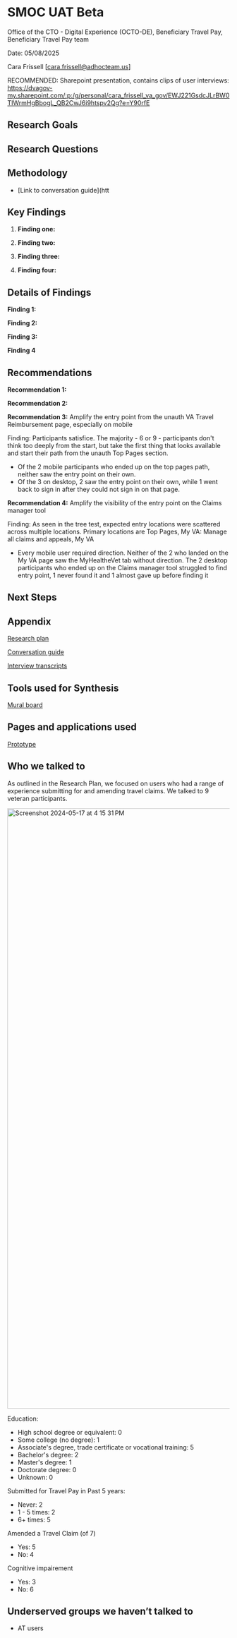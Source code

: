 # **SMOC UAT Beta**

Office of the CTO - Digital Experience (OCTO-DE), Beneficiary Travel Pay, Beneficiary Travel Pay team

Date: 05/08/2025

Cara Frissell [cara.frissell@adhocteam.us]

RECOMMENDED: Sharepoint presentation, contains clips of user interviews:
https://dvagov-my.sharepoint.com/:p:/g/personal/cara_frissell_va_gov/EWJ221GsdcJLrBW0TIWrmHgBbogL_QB2CwJ6i9htspv2Qg?e=Y90rfE

## **Research Goals**


## **Research Questions**




## **Methodology**




* [Link to conversation guide](htt




## **Key Findings**



1. **Finding one:** 

2. **Finding two:** 

3. **Finding three:** 

4. **Finding four:** 


## **Details of Findings**

**Finding 1:**  



**Finding 2:** 


**Finding 3:** 

**Finding 4** 



## **Recommendations**



**Recommendation 1:** 


**Recommendation 2:** 

**Recommendation 3:** Amplify the entry point from the unauth VA Travel Reimbursement page, especially on mobile

Finding: Participants satisfice.  The majority - 6 or 9 - participants don't think too deeply from the start, but take the first thing that looks available and start their path from the unauth Top Pages section.
- Of the 2 mobile participants who ended up on the top pages path, neither saw the entry point on their own.
- Of the 3 on desktop, 2 saw the entry point on their own, while 1 went back to sign in after they could not sign in on that page.

**Recommendation 4:** Amplify the visibility of the entry point on the Claims manager tool

Finding: As seen in the tree test, expected entry locations were scattered across multiple locations.  Primary locations are Top Pages, My VA: Manage all claims and appeals, My VA
-  Every mobile user required direction. Neither of the 2 who landed on the My VA page saw the MyHealtheVet tab without direction.  The 2 desktop participants 
   who ended up on the Claims manager tool struggled to find entry point, 1 never found it and 1 almost gave up before finding it


## **Next Steps**


## **Appendix**

[Research plan](https://github.com/department-of-veterans-affairs/va.gov-team/edit/master/products/health-care/beneficiary-travel/research/2024-04-Reimbursement-Status-Look-and-Feel-Study/ResearchPlan.md)

[Conversation guide](https://github.com/department-of-veterans-affairs/va.gov-team/tree/78d87cbe7456a096bcc62808740f4283c45df90f/products/health-care/beneficiary-travel/research/2024-04-Reimbursement-Status-Look-and-Feel-Study)

[Interview transcripts](https://github.com/department-of-veterans-affairs/va.gov-team/tree/master/products/health-care/beneficiary-travel/research/2024-04-Reimbursement-Status-Look-and-Feel-Study/InterviewNotes)


## **Tools used for Synthesis**

[Mural board](https://app.mural.co/t/departmentofveteransaffairs9999/m/departmentofveteransaffairs9999/1713560039589/312167cf658e656f379f4d2a2474c1bbce6e533b?sender=ucbacbd1daef36939e8aa2288)


## **Pages and applications used**

[Prototype](https://codepen.io/team/VA-gov-Applications/project/live/DQmqxR) 


## **Who we talked to**

As outlined in the Research Plan, we focused on users who had a range of experience submitting for and amending travel claims.  We talked to 9 veteran participants.

<img width="1361" alt="Screenshot 2024-05-17 at 4 15 31 PM" src="https://github.com/department-of-veterans-affairs/va.gov-team/assets/129799592/4dbef89d-d5df-4948-bc2b-6869c3d48c68">

Education:



* High school degree or equivalent: 0
* Some college (no degree): 1
* Associate's degree, trade certificate or vocational training: 5
* Bachelor's degree: 2
* Master's degree: 1
* Doctorate degree: 0
* Unknown: 0

Submitted for Travel Pay in Past 5 years:
* Never: 2
* 1 - 5 times: 2
* 6+ times: 5

Amended a Travel Claim (of 7)
* Yes: 5
* No: 4

Cognitive impairement 
* Yes: 3
* No: 6




## **Underserved groups we haven’t talked to**



* AT users 

